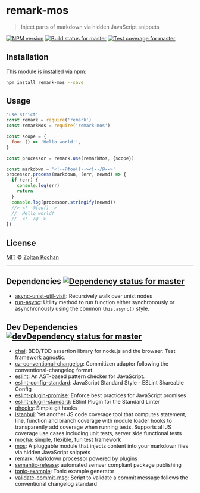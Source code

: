 <!--@'# ' + package.name-->
# remark-mos
<!--/@-->

<!--@'> ' + package.description-->
> Inject parts of markdown via hidden JavaScript snippets
<!--/@-->

<!--@shields.flatSquare('npm', 'travis', 'coveralls')-->
[![NPM version](https://img.shields.io/npm/v/remark-mos.svg?style=flat-square)](https://www.npmjs.com/package/remark-mos)
[![Build status for master](https://img.shields.io/travis/zkochan/remark-mos/master.svg?style=flat-square)](https://travis-ci.org/zkochan/remark-mos)
[![Test coverage for master](https://img.shields.io/coveralls/zkochan/remark-mos/master.svg?style=flat-square)](https://coveralls.io/r/zkochan/remark-mos?branch=master)
<!--/@-->

<!--@installation()-->
## Installation

This module is installed via npm:

``` sh
npm install remark-mos --save
```
<!--/@-->

## Usage

```js
'use strict'
const remark = require('remark')
const remarkMos = require('remark-mos')

const scope = {
  foo: () => 'Hello world!',
}

const processor = remark.use(remarkMos, {scope})

const markdown = '<!--@foo()--><!--/@-->'
processor.process(markdown, (err, newmd) => {
  if (err) {
    console.log(err)
    return
  }
  console.log(processor.stringify(newmd))
  //> <!--@foo()-->
  //  Hello world!
  //  <!--/@-->
})
```

<!--@license()-->
## License

[MIT](./LICENSE) © [Zoltan Kochan](http://kochan.io)
<!--/@-->

* * *

<!--@dependencies({ shield: 'flat-square' })-->
## Dependencies [![Dependency status for master](https://img.shields.io/david/zkochan/remark-mos/master.svg?style=flat-square)](https://david-dm.org/zkochan/remark-mos/master)

- [async-unist-util-visit](https://github.com/wooorm/unist-util-visit): Recursively walk over unist nodes
- [run-async](https://github.com/sboudrias/run-async): Utility method to run function either synchronously or asynchronously using the common `this.async()` style.

<!--/@-->

<!--@devDependencies({ shield: 'flat-square' })-->
## Dev Dependencies [![devDependency status for master](https://img.shields.io/david/dev/zkochan/remark-mos/master.svg?style=flat-square)](https://david-dm.org/zkochan/remark-mos/master#info=devDependencies)

- [chai](https://github.com/chaijs/chai): BDD/TDD assertion library for node.js and the browser. Test framework agnostic.
- [cz-conventional-changelog](https://github.com/commitizen/cz-conventional-changelog): Commitizen adapter following the conventional-changelog format.
- [eslint](https://github.com/eslint/eslint): An AST-based pattern checker for JavaScript.
- [eslint-config-standard](https://github.com/feross/eslint-config-standard): JavaScript Standard Style - ESLint Shareable Config
- [eslint-plugin-promise](https://github.com/xjamundx/eslint-plugin-promise): Enforce best practices for JavaScript promises
- [eslint-plugin-standard](https://github.com/xjamundx/eslint-plugin-standard): ESlint Plugin for the Standard Linter
- [ghooks](https://github.com/gtramontina/ghooks): Simple git hooks
- [istanbul](https://github.com/gotwarlost/istanbul): Yet another JS code coverage tool that computes statement, line, function and branch coverage with module loader hooks to transparently add coverage when running tests. Supports all JS coverage use cases including unit tests, server side functional tests
- [mocha](https://github.com/mochajs/mocha): simple, flexible, fun test framework
- [mos](https://github.com/zkochan/mos): A pluggable module that injects content into your markdown files via hidden JavaScript snippets
- [remark](https://github.com/wooorm/remark): Markdown processor powered by plugins
- [semantic-release](https://github.com/semantic-release/semantic-release): automated semver compliant package publishing
- [tonic-example](https://github.com/zkochan/tonic-example): Tonic example generator
- [validate-commit-msg](https://github.com/kentcdodds/validate-commit-msg): Script to validate a commit message follows the conventional changelog standard

<!--/@-->
